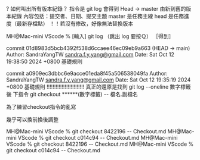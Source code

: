 ? 如何叫出所有版本紀錄？
指令是  git log
會得到 Head -> master 由新到舊的版本紀錄
內容包括：提交者、日期、提交主題
master 是任務主線
head 是任務進度（最新存檔點）
！！若沒有修改，好像無法替換版本

MH@Mac-mini VScode % [輸入] git log （跳出 log 要按Ｑ）
［得到］

commit 01d8983d5bcb4392f538d6ccaee46ec09eb9a663 (HEAD -> main)
Author: SandraYangTW <sandra.f.y.yang@gmail.com>
Date:   Sat Oct 12 19:38:50 2024 +0800
    基礎規則

commit a0909ec3dbbc6e9acce01eda8f45a506538049fa
Author: SandraYangTW <sandra.f.y.yang@gmail.com>
Date:   Sat Oct 12 19:35:19 2024 +0800
    基礎規則
!!!!!!!!!!!!!!!!!!!!!!!!!
真正的還原是找到 git log --oneline 數字標籤後
下指令
git checkout ******(數字標籤) -- 檔名.副檔名

為了練習checkout指令的亂寫

幾乎可以換前換後調整

MH@Mac-mini VScode % git checkout 8422196 -- Checkout.md
MH@Mac-mini VScode % git checkout c014c94 -- Checkout.md
MH@Mac-mini VScode % git checkout 8422196 -- Checkout.md
MH@Mac-mini VScode % git checkout c014c94 -- Checkout.md
